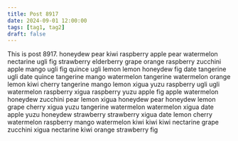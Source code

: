 ```yaml
---
title: Post 8917
date: 2024-09-01 12:00:00
tags: [tag1, tag2]
draft: false
---
```

This is post 8917.
honeydew
pear
kiwi
raspberry
apple
pear
watermelon
nectarine
ugli
fig
strawberry
elderberry
grape
orange
raspberry
zucchini
apple
mango
ugli
fig
quince
ugli
lemon
lemon
honeydew
fig
date
tangerine
ugli
date
quince
tangerine
mango
watermelon
tangerine
watermelon
orange
lemon
kiwi
cherry
tangerine
mango
lemon
xigua
yuzu
raspberry
ugli
ugli
watermelon
raspberry
xigua
raspberry
yuzu
apple
fig
apple
watermelon
honeydew
zucchini
pear
lemon
xigua
honeydew
pear
honeydew
lemon
grape
cherry
xigua
yuzu
tangerine
watermelon
watermelon
xigua
date
apple
yuzu
honeydew
strawberry
strawberry
xigua
date
lemon
cherry
watermelon
raspberry
mango
watermelon
kiwi
kiwi
kiwi
nectarine
grape
zucchini
xigua
nectarine
kiwi
orange
strawberry
fig
